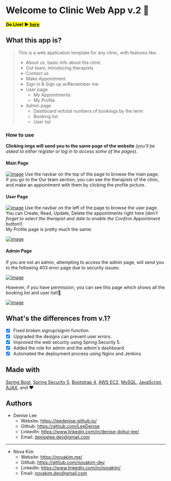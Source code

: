# Welcome to Clinic Web App v.2 🏥

**<mark>Go Live! ▶️ <a href="http://ec2-35-172-114-155.compute-1.amazonaws.com:8080/">here</a></mark>**

## What this app is?

> This is a web application template for any clinic, with features like:
> 
> - About us, basic info about the clinic
> - Out team, introducing therapists
> - Contact us
> - Make Appointment
> - Sign in & Sign up w/Remember me
> - User page
>     - My Appointments
>     - My Profile
> - Admin page
>     - Dashboard w/total numbers of bookings by the term
>     - Booking list
>     - User list

### How to use

**Clicking imgs will send you to the same page of the website** *(you'll be asked to either register or log in to access some of the pages)*.

#### Main Page
[![image](https://user-images.githubusercontent.com/59325382/160702102-15c5de48-46cf-46b1-a9b0-fba0d7bcd804.png)](http://ec2-35-172-114-155.compute-1.amazonaws.com:8080/)
Use the navbar on the top of the page to browse the main page.  
If you go to the Our team section, you can see the therapists of the clinic, and make an appointment with them by clicking the profile picture.

#### User Page
[![image](https://user-images.githubusercontent.com/59325382/160704456-2fe3e908-cc0f-4b0d-873e-8d27a48dc8cf.png)](http://ec2-35-172-114-155.compute-1.amazonaws.com:8080/booking/openUserBookingList)
Use the navbar on the left of the page to browse the user page.  
You can Create, Read, Update, Delete the appointments right here *(don't forget to select the therapist and date to enable the Confirm Appointment button!)*.  
My Profile page is pretty much the same: 

[![image](https://user-images.githubusercontent.com/59325382/160706606-c1812811-4dce-4963-b24c-f76fc8752a42.png)](http://ec2-35-172-114-155.compute-1.amazonaws.com:8080/user/profile)

#### Admin Page
If you are not an admin, attempting to access the admin page, will send you to the following 403 error page due to security issues:

[![image](https://user-images.githubusercontent.com/59325382/160707670-0e7ae085-13a9-41d2-9b73-a0f039948bf9.png)](http://ec2-35-172-114-155.compute-1.amazonaws.com:8080/admin)

However, if you have permission, you can see this page which shows all the booking list and user list!🥳

[![image](https://user-images.githubusercontent.com/59325382/160707381-444e578d-b7ea-451b-b4cb-351ab2aa31fe.png)](http://ec2-35-172-114-155.compute-1.amazonaws.com:8080/admin)


## What's the differences from v.1?

- [x] Fixed broken signup/signin function.
- [x] Upgraded the designs can prevent user errors.
- [x] Improved the web security using Spring Security 5.
- [x] Added the role for admin and the admin's dashboard. 
- [x] Automated the deployment process using Nginx and Jenkins.

## Made with

[Spring Boot](https://spring.io/projects/spring-boot), [Spring Security 5](https://spring.io/projects/spring-security), [Bootstrap 4](https://getbootstrap.com/docs/4.0/getting-started/introduction/), [AWS EC2](https://aws.amazon.com/ec2/), [MySQL](https://www.mysql.com/), [JavaScript](https://www.javascript.com/), [AJAX](https://api.jquery.com/jquery.ajax/), and ❤️

## Authors

- Denise Lee
  - Website: https://leedenise.github.io/
  - Github: https://github.com/LeeDenise
  - LinkedIn: https://www.linkedin.com/in/denise-dohui-lee/
  - Email: <deniselee.dev@gmail.com>
---
- Nova Kim
  - Website: https://novakim.me/
  - Github: https://github.com/novakim-dev
  - LinkedIn: https://www.linkedin.com/in/novakim/
  - Email: <novakim.dev@gmail.com>
